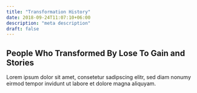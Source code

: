 ```yaml
---
title: "Transformation History"
date: 2018-09-24T11:07:10+06:00
description: "meta description"
draft: false
---
```


<h2 class="section-title">People Who Transformed By Lose To Gain and Stories</h2>
<p>Lorem ipsum dolor sit amet, consetetur sadipscing elitr, sed diam nonumy eirmod tempor invidunt ut labore et dolore magna aliquyam.</p>